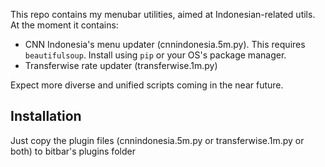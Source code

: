 This repo contains my menubar utilities, aimed at Indonesian-related utils. At the moment it contains:

- CNN Indonesia's menu updater (cnnindonesia.5m.py). This requires `beautifulsoup`. Install using `pip` or your OS's package manager.
- Transferwise rate updater (transferwise.1m.py)

Expect more diverse and unified scripts coming in the near future.

## Installation
Just copy the plugin files (cnnindonesia.5m.py or transferwise.1m.py or both) to bitbar's plugins folder